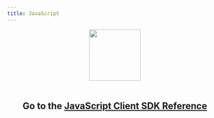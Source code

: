 ```yaml
---
title: JavaScript
---
```


<center>
  <img src="/assets/images/lost.svg" alt="" width="120">
  <br><br>
  <h2>Go to the <a href="/sdk/conversation/javascript/" target="_blank">JavaScript Client SDK Reference</a></p>
</center>
